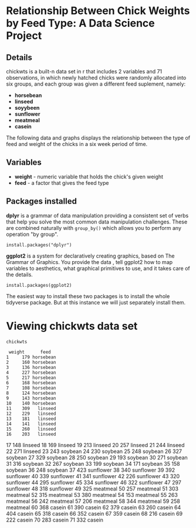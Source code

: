 # Relationship Between Chick Weights by Feed Type: A Data Science Project

## Details

chickwts is a built-n data set in r that includes 2 variables and 71 observations, in which newly hatched chicks were randomly allocated into six groups, and each group was given a different feed suplement, namely:

* **horsebean**
* **linseed**
* **soyybeen**
* **sunflower**
* **meatmeal**
* **casein**

The following data and graphs displays the relationship between the type of feed and weight of the chicks in a six week period of time.

## Variables

* **weight** - numeric variable that holds the chick's given weight
* **feed** - a factor that gives the feed type 


## Packages installed

**dplyr** is a grammar of data manipulation providing a consistent set of verbs that help you solve the most common data manipulation challenges. These are combined naturally with `group_by()` which allows you to perform any operation "by group". 

    install.packages("dplyr")
 
**ggplot2** is a system for declaratively creating graphics, based on The Grammar of Graphics. You provide the data , tell ggplot2 how to map variables to aesthetics, what graphical primitives to use, and it takes care of the details.

    install.packages(ggplot2)

The easiest way to install these two packages is to install the whole tidyverse package. But at this instance we will just separately install them.

# Viewing chickwts data set

    chickwts
  
     weight      feed
    1     179 horsebean
    2     160 horsebean
    3     136 horsebean
    4     227 horsebean
    5     217 horsebean
    6     168 horsebean
    7     108 horsebean
    8     124 horsebean
    9     143 horsebean
    10    140 horsebean
    11    309   linseed
    12    229   linseed
    13    181   linseed
    14    141   linseed
    15    260   linseed
    16    203   linseed
17    148   linseed
18    169   linseed
19    213   linseed
20    257   linseed
21    244   linseed
22    271   linseed
23    243   soybean
24    230   soybean
25    248   soybean
26    327   soybean
27    329   soybean
28    250   soybean
29    193   soybean
30    271   soybean
31    316   soybean
32    267   soybean
33    199   soybean
34    171   soybean
35    158   soybean
36    248   soybean
37    423 sunflower
38    340 sunflower
39    392 sunflower
40    339 sunflower
41    341 sunflower
42    226 sunflower
43    320 sunflower
44    295 sunflower
45    334 sunflower
46    322 sunflower
47    297 sunflower
48    318 sunflower
49    325  meatmeal
50    257  meatmeal
51    303  meatmeal
52    315  meatmeal
53    380  meatmeal
54    153  meatmeal
55    263  meatmeal
56    242  meatmeal
57    206  meatmeal
58    344  meatmeal
59    258  meatmeal
60    368    casein
61    390    casein
62    379    casein
63    260    casein
64    404    casein
65    318    casein
66    352    casein
67    359    casein
68    216    casein
69    222    casein
70    283    casein
71    332    casein

